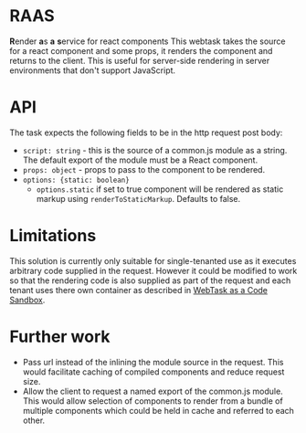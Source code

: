 # RAAS
**R**ender **a**s **a** **s**ervice for react components
This webtask takes the source for a react component and some props, it renders the component and returns to the client. This is useful for server-side rendering in server environments that don't support JavaScript.

# API
The task expects the following fields to be in the http request post body:
* `script: string` - this is the source of a common.js module as a string. The default export of the module must be a React component.
* `props: object` - props to pass to the component to be rendered.
* `options: {static: boolean}`
  * `options.static` if set to true component will be rendered as static markup using `renderToStaticMarkup`. Defaults to false.

# Limitations
This solution is currently only suitable for single-tenanted use as it executes arbitrary code supplied in the request. However it could be modified to work so that the rendering code is also supplied as part of the request and each tenant uses there own container as described in [WebTask as a Code Sandbox](https://webtask.io/docs/sample_multitenant).

# Further work
* Pass url instead of the inlining the module source in the request. This would facilitate caching of compiled components and reduce request size.
* Allow the client to request a named export of the common.js module. This would allow selection of components to render from a bundle of multiple components which could be held in cache and referred to each other.
